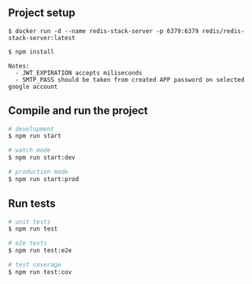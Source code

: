 ## Project setup

```redis
$ docker run -d --name redis-stack-server -p 6379:6379 redis/redis-stack-server:latest
```

```bash
$ npm install
```

```env
Notes:
  - JWT_EXPIRATION accepts miliseconds
  - SMTP_PASS should be taken from created APP password on selected google account
```

## Compile and run the project

```bash
# development
$ npm run start

# watch mode
$ npm run start:dev

# production mode
$ npm run start:prod
```

## Run tests

```bash
# unit tests
$ npm run test

# e2e tests
$ npm run test:e2e

# test coverage
$ npm run test:cov
```
